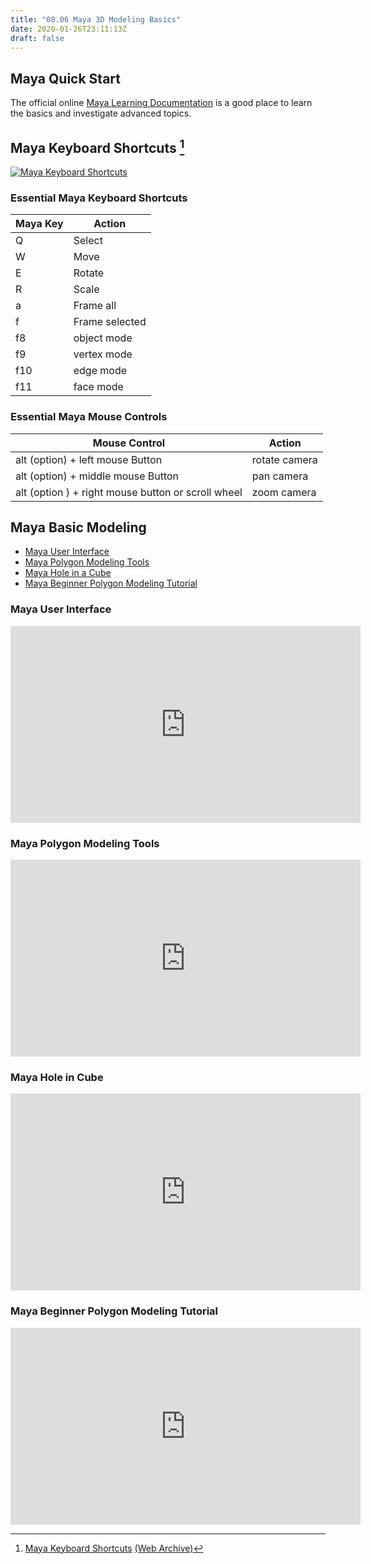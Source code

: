 ```yaml
---
title: "08.06 Maya 3D Modeling Basics"
date: 2020-01-26T23:11:13Z
draft: false
---
```


## Maya Quick Start

The official online [Maya Learning Documentation](https://knowledge.autodesk.com/support/maya/learn) is a good place to learn the basics and investigate advanced topics.

## Maya Keyboard Shortcuts [^1]

[![Maya Keyboard Shortcuts](2023-autodesk-maya-one-key-shortcuts-hotkeys-1600x1206.jpg)](2023-autodesk-maya-one-key-shortcuts-hotkeys-1600x1206.jpg)

### Essential Maya Keyboard Shortcuts

<div class="responsive-table-markdown">

| Maya Key | Action         |
| -------- | -------------- |
| Q        | Select         |
| W        | Move           |
| E        | Rotate         |
| R        | Scale          |
| a        | Frame all      |
| f        | Frame selected |
| f8       | object mode    |
| f9       | vertex mode    |
| f10      | edge mode      |
| f11      | face mode      |

</div>

### Essential Maya Mouse Controls

<div class="responsive-table-markdown">

| Mouse Control                                      | Action        |
| -------------------------------------------------- | ------------- |
| alt (option) + left mouse Button                   | rotate camera |
| alt (option) + middle mouse Button                 | pan camera    |
| alt (option ) + right mouse button or scroll wheel | zoom camera   |

</div>

## Maya Basic Modeling

- [Maya User Interface](https://youtu.be/-SpVNiRqeKY)
- [Maya Polygon Modeling Tools](https://youtu.be/eBEitxaRYQs)
- [Maya Hole in a Cube](https://youtu.be/EIKiJUmUH7A)
- [Maya Beginner Polygon Modeling Tutorial](https://youtu.be/lLItO9mBwxM)

<div class="video-grid">

<div class="video-card">

### Maya User Interface

<div class="iframe-16-9-container">
<iframe class="youTubeIframe" width="560" height="315" src="https://www.youtube.com/embed/-SpVNiRqeKY?rel=0" title="YouTube video player" frameborder="0" allow="accelerometer; autoplay; clipboard-write; encrypted-media; gyroscope; picture-in-picture; web-share" allowfullscreen></iframe>
</div>
</div>

<div class="video-card">

### Maya Polygon Modeling Tools

<div class="iframe-16-9-container">
<iframe class="youTubeIframe" width="560" height="315" src="https://www.youtube.com/embed/eBEitxaRYQs?rel=0" title="YouTube video player" frameborder="0" allow="accelerometer; autoplay; clipboard-write; encrypted-media; gyroscope; picture-in-picture; web-share" allowfullscreen></iframe>
</div>
</div>

<div class="video-card">

### Maya Hole in Cube

<div class="iframe-16-9-container">
<iframe class="youTubeIframe" width="560" height="315" src="https://www.youtube.com/embed/EIKiJUmUH7A?rel=0" title="YouTube video player" frameborder="0" allow="accelerometer; autoplay; clipboard-write; encrypted-media; gyroscope; picture-in-picture; web-share" allowfullscreen></iframe>
</div>
</div>

<div class="video-card">

### Maya Beginner Polygon Modeling Tutorial

<div class="iframe-16-9-container">
<iframe class="youTubeIframe" width="560" height="315" src="https://www.youtube.com/embed/lLItO9mBwxM?rel=0" title="YouTube video player" frameborder="0" allow="accelerometer; autoplay; clipboard-write; encrypted-media; gyroscope; picture-in-picture; web-share" allowfullscreen></iframe>
</div>
</div>

</div>

[^1]: [Maya Keyboard Shortcuts](https://www.autodesk.com/shortcuts/maya) [(Web Archive)](https://web.archive.org/web/20220524190210/https://www.autodesk.com/shortcuts/maya)
